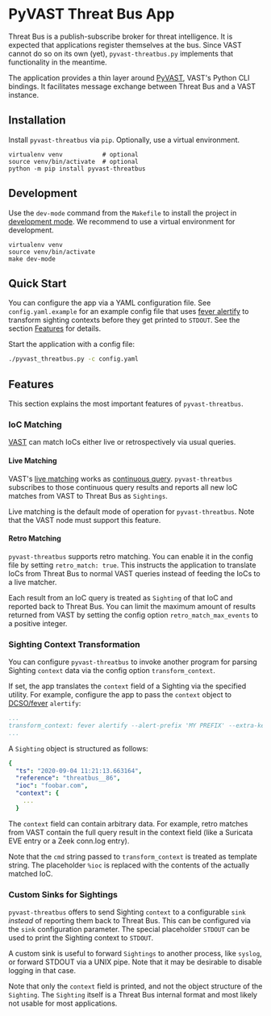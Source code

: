 PyVAST Threat Bus App
=====================

Threat Bus is a publish-subscribe broker for threat intelligence. It is expected
that applications register themselves at the bus. Since VAST cannot do so on its
own (yet), `pyvast-threatbus.py` implements that functionality in the meantime.

The application provides a thin layer around
[PyVAST](https://docs.tenzir.com/vast/python-bindings/overview), VAST's Python
CLI bindings. It facilitates message exchange between Threat Bus and a VAST
instance.

## Installation

Install `pyvast-threatbus` via `pip`. Optionally, use a virtual environment.

```
virtualenv venv           # optional
source venv/bin/activate  # optional
python -m pip install pyvast-threatbus
```

## Development

Use the `dev-mode` command from the `Makefile` to install the project in
[development mode](https://setuptools.readthedocs.io/en/latest/userguide/development_mode.html).
We recommend to use a virtual environment for development.

```
virtualenv venv
source venv/bin/activate
make dev-mode
```

## Quick Start

You can configure the app via a YAML configuration file. See
`config.yaml.example` for an example config file that uses
[fever alertify](https://github.com/DCSO/fever) to transform sighting contexts
before they get printed to `STDOUT`. See the section
[Features](/tenzir/threatbus/tree/master/apps/vast#features) for details.

Start the application with a config file:

```sh
./pyvast_threatbus.py -c config.yaml
```

## Features

This section explains the most important features of `pyvast-threatbus`.

### IoC Matching

[VAST](https://github.com/tenzir/vast) can match IoCs either live or
retrospectively via usual queries.

#### Live Matching

VAST's
[live matching](https://docs.tenzir.com/vast/features/threat-intel-matching)
works as
[continuous query](https://docs.tenzir.com/vast/cli/vast/export/#documentation).
`pyvast-threatbus` subscribes to those continuous query results and reports all
new IoC matches from VAST to Threat Bus as `Sightings`.

Live matching is the default mode of operation for `pyvast-threatbus`. Note that
the VAST node must support this feature.

#### Retro Matching

`pyvast-threatbus` supports retro matching. You can enable it in the config file
by setting `retro_match: true`. This instructs the application to translate IoCs
from Threat Bus to normal VAST queries instead of feeding the IoCs to a live
matcher.

Each result from an IoC query is treated as `Sighting` of that IoC and reported
back to Threat Bus. You can limit the maximum amount of results returned from
VAST by setting the config option `retro_match_max_events` to a positive integer.

### Sighting Context Transformation

You can configure `pyvast-threatbus` to invoke another program for parsing
Sighting `context` data via the config option `transform_context`.

If set, the app translates the `context` field of a Sighting via the specified
utility. For example, configure the app to pass the `context`
object to [DCSO/fever](https://github.com/DCSO/fever) `alertify`:

```yaml
...
transform_context: fever alertify --alert-prefix 'MY PREFIX' --extra-key my-ioc --ioc %ioc
...
```

A `Sighting` object is structured as follows:

```yaml
{
  "ts": "2020-09-04 11:21:13.663164",
  "reference": "threatbus__86",
  "ioc": "foobar.com",
  "context": {
    ...
  }
```

The `context` field can contain arbitrary data. For example, retro matches from
VAST contain the full query result in the context field (like a Suricata EVE
entry or a Zeek conn.log entry).

Note that the `cmd` string passed to `transform_context` is treated as
template string. The placeholder `%ioc` is replaced with the contents of the
actually matched IoC.

### Custom Sinks for Sightings

`pyvast-threatbus` offers to send Sighting `context` to a configurable `sink`
_instead_ of reporting them back to Threat Bus. This can be configured via the
`sink` configuration parameter. The special placeholder `STDOUT` can be used to
print the Sighting context to `STDOUT`.

A custom sink is useful to forward `Sightings` to another process, like
`syslog`, or forward STDOUT via a UNIX pipe. Note that it may be desirable to
disable logging in that case.

Note that only the `context` field is printed, and not the object structure of
the `Sighting`. The `Sighting` itself is a Threat Bus internal format and most
likely not usable for most applications.
